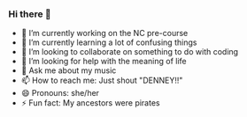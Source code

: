 ### Hi there 👋

- 🔭 I’m currently working on the NC pre-course
- 🌱 I’m currently learning a lot of confusing things
- 👯 I’m looking to collaborate on something to do with coding
- 🤔 I’m looking for help with the meaning of life
- 💬 Ask me about my music
- 📫 How to reach me: Just shout "DENNEY!!"
- 😄 Pronouns: she/her
- ⚡ Fun fact: My ancestors were pirates
